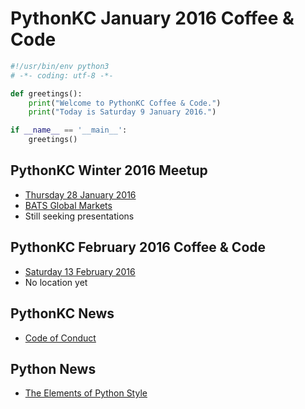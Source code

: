 # PythonKC January 2016 Coffee & Code

```python
#!/usr/bin/env python3
# -*- coding: utf-8 -*-

def greetings():
    print("Welcome to PythonKC Coffee & Code.")
    print("Today is Saturday 9 January 2016.")

if __name__ == '__main__':
    greetings()
```

## PythonKC Winter 2016 Meetup

* [Thursday 28 January 2016](http://www.meetup.com/pythonkc/events/227574245/)
* [BATS Global Markets](http://www.batstrading.com)
* Still seeking presentations

## PythonKC February 2016 Coffee & Code

* [Saturday 13 February 2016](http://www.meetup.com/pythonkc/events/227778898/)
* No location yet

## PythonKC News

* [Code of Conduct](https://github.com/pythonkc/code-of-conduct)

## Python News

* [The Elements of Python Style](https://github.com/amontalenti/elements-of-python-style)
